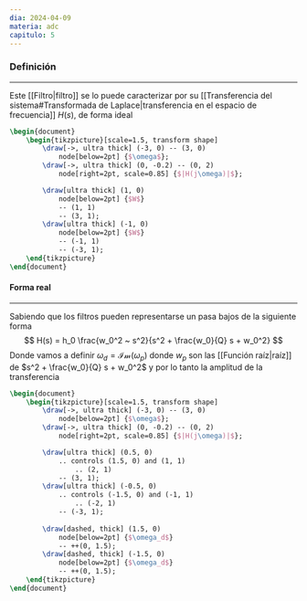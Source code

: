 ```yaml
---
dia: 2024-04-09
materia: adc
capitulo: 5
---
```

### Definición
---
Este [[Filtro|filtro]] se lo puede caracterizar por su [[Transferencia del sistema#Transformada de Laplace|transferencia en el espacio de frecuencia]] $H(s)$, de forma ideal 

```tikz
\begin{document} 
	\begin{tikzpicture}[scale=1.5, transform shape]
		\draw[->, ultra thick] (-3, 0) -- (3, 0)
			node[below=2pt] {$\omega$};
		\draw[->, ultra thick] (0, -0.2) -- (0, 2)
			node[right=2pt, scale=0.85] {$|H(j\omega)|$};

		\draw[ultra thick] (1, 0)
			node[below=2pt] {$W$}
			-- (1, 1)
			-- (3, 1);
		\draw[ultra thick] (-1, 0)
			node[below=2pt] {$W$}
			-- (-1, 1)
			-- (-3, 1);
	\end{tikzpicture}
\end{document}
```

#### Forma real
---
Sabiendo que los filtros pueden representarse un pasa bajos de la siguiente forma $$ H(s) = h_0 \frac{w_0^2 ~ s^2}{s^2 + \frac{w_0}{Q} s + w_0^2} $$
Donde vamos a definir $\omega_d = \mathcal{Im}(\omega_p)$ donde $w_p$ son las [[Función raíz|raíz]] de $s^2 + \frac{w_0}{Q} s + w_0^2$ y por lo tanto la amplitud de la transferencia

```tikz
\begin{document} 
	\begin{tikzpicture}[scale=1.5, transform shape]
		\draw[->, ultra thick] (-3, 0) -- (3, 0)
			node[below=2pt] {$\omega$};
		\draw[->, ultra thick] (0, -0.2) -- (0, 2)
			node[right=2pt, scale=0.85] {$|H(j\omega)|$};

		\draw[ultra thick] (0.5, 0) 
			.. controls (1.5, 0) and (1, 1) 
				.. (2, 1)
			-- (3, 1);
		\draw[ultra thick] (-0.5, 0) 
			.. controls (-1.5, 0) and (-1, 1) 
				.. (-2, 1)
			-- (-3, 1);
		
		\draw[dashed, thick] (1.5, 0) 
			node[below=2pt] {$\omega_d$}
			-- ++(0, 1.5);
		\draw[dashed, thick] (-1.5, 0) 
			node[below=2pt] {$\omega_d$}
			-- ++(0, 1.5);
	\end{tikzpicture}
\end{document}
```
